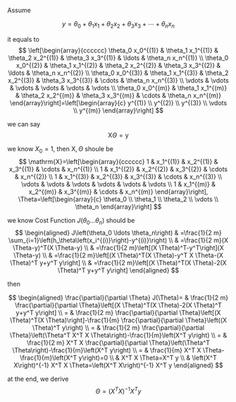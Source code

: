 Assume

$$
y=\theta_0+\theta_1 x_1+\theta_2 x_2+\theta_3 x_3+\cdots+\theta_n x_n
$$

it equals to 
$$
\left[\begin{array}{cccccc}
\theta_0 x_0^{(1)} & \theta_1 x_1^{(1)} & \theta_2 x_2^{(1)} & \theta_3 x_3^{(1)} & \ldots & \theta_n x_n^{(1)} \\
\theta_0 x_0^{(2)} & \theta_1 x_1^{(2)} & \theta_2 x_2^{(2)} & \theta_3 x_3^{(2)} & \ldots & \theta_n x_n^{(2)} \\
\theta_0 x_0^{(3)} & \theta_1 x_1^{(3)} & \theta_2 x_2^{(3)} & \theta_3 x_3^{(3)} & \cdots & \theta_n x_n^{(3)} \\
\vdots & \vdots & \vdots & \vdots & \vdots & \vdots \\
\theta_0 x_0^{(m)} & \theta_1 x_1^{(m)} & \theta_2 x_2^{(m)} & \theta_3 x_3^{(m)} & \cdots & \theta_n x_n^{(m)}
\end{array}\right]=\left[\begin{array}{c}
y^{(1)} \\
y^{(2)} \\
y^{(3)} \\
\vdots \\
y^{(m)}
\end{array}\right]
$$

we can say
$$
\mathrm{X} \Theta=\mathrm{y}
$$

we know $X_0=1$, then $\mathrm{X}, \Theta$ shoule be
$$
\mathrm{X}=\left[\begin{array}{cccccc}
1 & x_1^{(1)} & x_2^{(1)} & x_3^{(1)} & \cdots & x_n^{(1)} \\
1 & x_1^{(2)} & x_2^{(2)} & x_3^{(2)} & \cdots & x_n^{(2)} \\
1 & x_1^{(3)} & x_2^{(3)} & x_3^{(3)} & \cdots & x_n^{(3)} \\
\vdots & \vdots & \vdots & \vdots & \vdots & \vdots \\
1 & x_1^{(m)} & x_2^{(m)} & x_3^{(m)} & \cdots & x_n^{(m)}
\end{array}\right], \Theta=\left[\begin{array}{c}
\theta_0 \\
\theta_1 \\
\theta_2 \\
\vdots \\
\theta_n
\end{array}\right]
$$

we know Cost Function $J\left(\theta_0 \ldots \theta_n\right)$ should be
$$
\begin{aligned}
J\left(\theta_0 \ldots \theta_n\right) & =\frac{1}{2 m} \sum_{i=1}\left(h_\theta\left(x_i^{(i)}\right)-y^{(i)}\right) \\
& =\frac{1}{2 m}(X \Theta-y)^T(X \Theta-y) \\
& =\frac{1}{2 m}\left[(X \Theta)^T-y^T\right](X \Theta-y) \\
& =\frac{1}{2 m}\left[(X \Theta)^T(X \Theta)-y^T X \Theta-(X \Theta)^T y+y^T y\right] \\
& =\frac{1}{2 m}\left[(X \Theta)^T(X \Theta)-2(X \Theta)^T y+y^T y\right]
\end{aligned}
$$

then

$$
\begin{aligned}
\frac{\partial}{\partial \Theta} J(\Theta)= & \frac{1}{2 m} \frac{\partial}{\partial \Theta}\left[(X \Theta)^T(X \Theta)-2(X \Theta)^T y+y^T y\right] \\
= & \frac{1}{2 m} \frac{\partial}{\partial \Theta}\left[(X \Theta)^T(X \Theta)\right]-\frac{1}{m} \frac{\partial}{\partial \Theta}\left((X \Theta)^T y\right) \\
= & \frac{1}{2 m} \frac{\partial}{\partial \Theta}\left(\Theta^T X^T X \Theta\right)-\frac{1}{m}\left(X^T y\right) \\
= & \frac{1}{2 m} X^T X \frac{\partial}{\partial \Theta}\left(\Theta^T \Theta\right)-\frac{1}{m}\left(X^T y\right) \\
= & \frac{1}{m} X^T X \Theta-\frac{1}{m}\left(X^T y\right)=0 \\
& X^T X \Theta=X^T y \\
& \left(X^T X\right)^{-1} X^T X \Theta=\left(X^T X\right)^{-1} X^T y
\end{aligned}
$$

at the end, we derive
$$
\Theta=\left(X^T X\right)^{-1} X^T y
$$